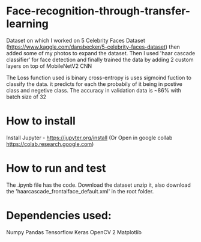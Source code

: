 # Face-recognition-through-transfer-learning
Dataset on which I worked on 5 Celebrity Faces Dataset (https://www.kaggle.com/dansbecker/5-celebrity-faces-dataset) then added some of my photos to expand the dataset. Then I used 'haar cascade classifier' for face detection and finally trained the data by adding 2 custom layers on top of MobileNetV2 CNN

The Loss function used is binary cross-entropy is uses sigmoind fuction to classify the data. it predicts for each the probabily of it being in postive class and negetive class.
The accuracy in validation data is ~86%  with batch size of 32

How to install
========
Install Jupyter - https://jupyter.org/install (Or Open in google collab https://colab.research.google.com)

How to run and test 
================
The .ipynb file has the code. Download the dataset unzip it, also download the 'haarcascade_frontalface_default.xml' in the root folder.

Dependencies used:
============
Numpy 
Pandas
Tensorflow
Keras
OpenCV 2
Matplotlib

